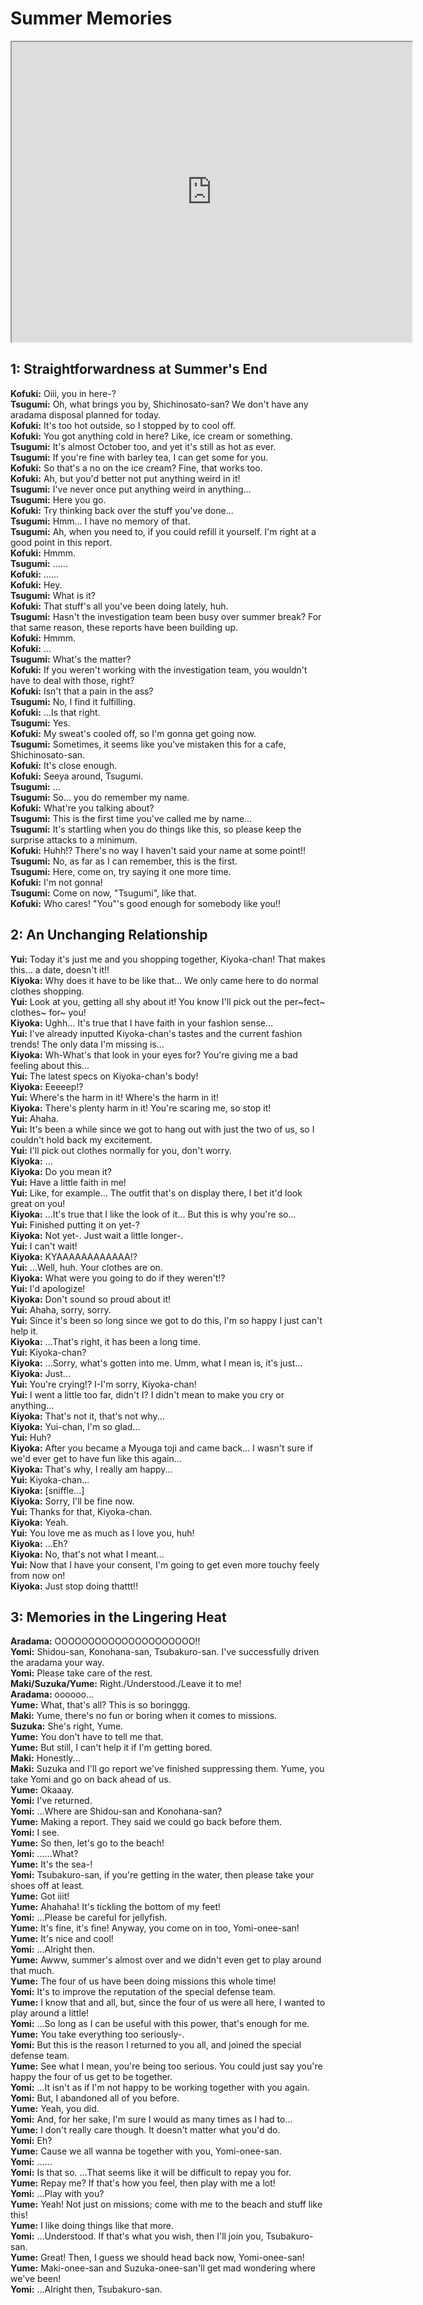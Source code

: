 
Summer Memories
===============
<div class="videoWrapper"><iframe width="640" height="480" loading="lazy" src="https://www.youtube.com/embed/7q5s6NyENVM"></iframe></div>  

## 1: Straightforwardness at Summer's End
**Kofuki:** Oiii, you in here-?  
**Tsugumi:** Oh, what brings you by, Shichinosato-san? We don't have any aradama disposal planned for today\.  
**Kofuki:** It's too hot outside, so I stopped by to cool off\.  
**Kofuki:** You got anything cold in here? Like, ice cream or something\.  
**Tsugumi:** It's almost October too, and yet it's still as hot as ever\.  
**Tsugumi:** If you're fine with barley tea, I can get some for you\.  
**Kofuki:** So that's a no on the ice cream? Fine, that works too\.  
**Kofuki:** Ah, but you'd better not put anything weird in it\!  
**Tsugumi:** I've never once put anything weird in anything\.\.\.  
**Tsugumi:** Here you go\.  
**Kofuki:** Try thinking back over the stuff you've done\.\.\.  
**Tsugumi:** Hmm\.\.\. I have no memory of that\.  
**Tsugumi:** Ah, when you need to, if you could refill it yourself\. I'm right at a good point in this report\.  
**Kofuki:** Hmmm\.  
**Tsugumi:** \.\.\.\.\.\.  
**Kofuki:** \.\.\.\.\.\.  
**Kofuki:** Hey\.  
**Tsugumi:** What is it?  
**Kofuki:** That stuff's all you've been doing lately, huh\.  
**Tsugumi:** Hasn't the investigation team been busy over summer break? For that same reason, these reports have been building up\.  
**Kofuki:** Hmmm\.  
**Kofuki:** \.\.\.  
**Tsugumi:** What's the matter?  
**Kofuki:** If you weren't working with the investigation team, you wouldn't have to deal with those, right?  
**Kofuki:** Isn't that a pain in the ass?  
**Tsugumi:** No, I find it fulfilling\.  
**Kofuki:** \.\.\.Is that right\.  
**Tsugumi:** Yes\.  
**Kofuki:** My sweat's cooled off, so I'm gonna get going now\.  
**Tsugumi:** Sometimes, it seems like you've mistaken this for a cafe, Shichinosato-san\.  
**Kofuki:** It's close enough\.  
**Kofuki:** Seeya around, Tsugumi\.  
**Tsugumi:** \.\.\.  
**Tsugumi:** So\.\.\. you do remember my name\.  
**Kofuki:** What're you talking about?  
**Tsugumi:** This is the first time you've called me by name\.\.\.  
**Tsugumi:** It's startling when you do things like this, so please keep the surprise attacks to a minimum\.  
**Kofuki:** Huhh\!? There's no way I haven't said your name at some point\!\!  
**Tsugumi:** No, as far as I can remember, this is the first\.  
**Tsugumi:** Here, come on, try saying it one more time\.  
**Kofuki:** I'm not gonna\!  
**Tsugumi:** Come on now, "Tsugumi", like that\.  
**Kofuki:** Who cares\! "You"'s good enough for somebody like you\!\!  

## 2: An Unchanging Relationship
**Yui:** Today it's just me and you shopping together, Kiyoka-chan\! That makes this\.\.\. a date, doesn't it\!\!  
**Kiyoka:** Why does it have to be like that\.\.\. We only came here to do normal clothes shopping\.  
**Yui:** Look at you, getting all shy about it\! You know I'll pick out the per\~fect\~ clothes\~ for\~ you\!  
**Kiyoka:** Ughh\.\.\. It's true that I have faith in your fashion sense\.\.\.  
**Yui:** I've already inputted Kiyoka-chan's tastes and the current fashion trends\! The only data I'm missing is\.\.\.  
**Kiyoka:** Wh-What's that look in your eyes for? You're giving me a bad feeling about this\.\.\.  
**Yui:** The latest specs on Kiyoka-chan's body\!  
**Kiyoka:** Eeeeep\!?  
**Yui:** Where's the harm in it\! Where's the harm in it\!  
**Kiyoka:** There's plenty harm in it\! You're scaring me, so stop it\!  
**Yui:** Ahaha\.  
**Yui:** It's been a while since we got to hang out with just the two of us, so I couldn't hold back my excitement\.  
**Yui:** I'll pick out clothes normally for you, don't worry\.  
**Kiyoka:** \.\.\.  
**Kiyoka:** Do you mean it?  
**Yui:** Have a little faith in me\!  
**Yui:** Like, for example\.\.\. The outfit that's on display there, I bet it'd look great on you\!  
**Kiyoka:** \.\.\.It's true that I like the look of it\.\.\. But this is why you're so\.\.\.  
**Yui:** Finished putting it on yet-?  
**Kiyoka:** Not yet-\. Just wait a little longer-\.  
**Yui:** I can't wait\!  
**Kiyoka:** KYAAAAAAAAAAAA\!?  
**Yui:** \.\.\.Well, huh\. Your clothes are on\.  
**Kiyoka:** What were you going to do if they weren't\!?  
**Yui:** I'd apologize\!  
**Kiyoka:** Don't sound so proud about it\!  
**Yui:** Ahaha, sorry, sorry\.  
**Yui:** Since it's been so long since we got to do this, I'm so happy I just can't help it\.  
**Kiyoka:** \.\.\.That's right, it has been a long time\.  
**Yui:** Kiyoka-chan?  
**Kiyoka:** \.\.\.Sorry, what's gotten into me\. Umm, what I mean is, it's just\.\.\.  
**Kiyoka:** Just\.\.\.  
**Yui:** You're crying\!? I-I'm sorry, Kiyoka-chan\!  
**Yui:** I went a little too far, didn't I? I didn't mean to make you cry or anything\.\.\.  
**Kiyoka:** That's not it, that's not why\.\.\.  
**Kiyoka:** Yui-chan, I'm so glad\.\.\.  
**Yui:** Huh?  
**Kiyoka:** After you became a Myouga toji and came back\.\.\. I wasn't sure if we'd ever get to have fun like this again\.\.\.  
**Kiyoka:** That's why, I really am happy\.\.\.  
**Yui:** Kiyoka-chan\.\.\.  
**Kiyoka:** [sniffle\.\.\.\]  
**Kiyoka:** Sorry, I'll be fine now\.  
**Yui:** Thanks for that, Kiyoka-chan\.  
**Kiyoka:** Yeah\.  
**Yui:** You love me as much as I love you, huh\!  
**Kiyoka:** \.\.\.Eh?  
**Kiyoka:** No, that's not what I meant\.\.\.  
**Yui:** Now that I have your consent, I'm going to get even more touchy feely from now on\!  
**Kiyoka:** Just stop doing thattt\!\!  

## 3: Memories in the Lingering Heat
**Aradama:** OOOOOOOOOOOOOOOOOOOOO\!\!  
**Yomi:** Shidou-san, Konohana-san, Tsubakuro-san\. I've successfully driven the aradama your way\.  
**Yomi:** Please take care of the rest\.  
**Maki/Suzuka/Yume:** Right\./Understood\./Leave it to me\!  
**Aradama:** oooooo\.\.\.  
**Yume:** What, that's all? This is so boringgg\.  
**Maki:** Yume, there's no fun or boring when it comes to missions\.  
**Suzuka:** She's right, Yume\.  
**Yume:** You don't have to tell me that\.  
**Yume:** But still, I can't help it if I'm getting bored\.  
**Maki:** Honestly\.\.\.  
**Maki:** Suzuka and I'll go report we've finished suppressing them\. Yume, you take Yomi and go on back ahead of us\.  
**Yume:** Okaaay\.  
**Yomi:** I've returned\.  
**Yomi:** \.\.\.Where are Shidou-san and Konohana-san?  
**Yume:** Making a report\. They said we could go back before them\.  
**Yomi:** I see\.  
**Yume:** So then, let's go to the beach\!  
**Yomi:** \.\.\.\.\.\.What?  
**Yume:** It's the sea-\!  
**Yomi:** Tsubakuro-san, if you're getting in the water, then please take your shoes off at least\.  
**Yume:** Got iiit\!  
**Yume:** Ahahaha\! It's tickling the bottom of my feet\!  
**Yomi:** \.\.\.Please be careful for jellyfish\.  
**Yume:** It's fine, it's fine\! Anyway, you come on in too, Yomi-onee-san\!  
**Yume:** It's nice and cool\!  
**Yomi:** \.\.\.Alright then\.  
**Yume:** Awww, summer's almost over and we didn't even get to play around that much\.  
**Yume:** The four of us have been doing missions this whole time\!  
**Yomi:** It's to improve the reputation of the special defense team\.  
**Yume:** I know that and all, but, since the four of us were all here, I wanted to play around a little\!  
**Yomi:** \.\.\.So long as I can be useful with this power, that's enough for me\.  
**Yume:** You take everything too seriously-\.  
**Yomi:** But this is the reason I returned to you all, and joined the special defense team\.  
**Yume:** See what I mean, you're being too serious\. You could just say you're happy the four of us get to be together\.  
**Yomi:** \.\.\.It isn't as if I'm not happy to be working together with you again\.  
**Yomi:** But, I abandoned all of you before\.  
**Yume:** Yeah, you did\.  
**Yomi:** And, for her sake, I'm sure I would as many times as I had to\.\.\.  
**Yume:** I don't really care though\. It doesn't matter what you'd do\.  
**Yomi:** Eh?  
**Yume:** Cause we all wanna be together with you, Yomi-onee-san\.  
**Yomi:** \.\.\.\.\.\.  
**Yomi:** Is that so\. \.\.\.That seems like it will be difficult to repay you for\.  
**Yume:** Repay me? If that's how you feel, then play with me a lot\!  
**Yomi:** \.\.\.Play with you?  
**Yume:** Yeah\! Not just on missions; come with me to the beach and stuff like this\!  
**Yume:** I like doing things like that more\.  
**Yomi:** \.\.\.Understood\. If that's what you wish, then I'll join you, Tsubakuro-san\.  
**Yume:** Great\! Then, I guess we should head back now, Yomi-onee-san\!  
**Yume:** Maki-onee-san and Suzuka-onee-san'll get mad wondering where we've been\!  
**Yomi:** \.\.\.Alright then, Tsubakuro-san\.  
